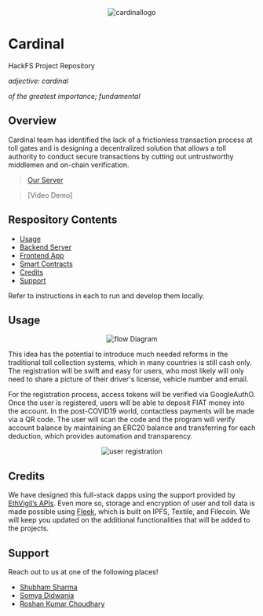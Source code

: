 <div align="center"> <img src="https://imgur.com/4cIXYg0.png" title="cardinallogo" alt="cardinallogo"></div>

# Cardinal
HackFS Project Repository

*adjective: cardinal*

*of the greatest importance; fundamental*
## Overview 
Cardinal team has identified the lack of a frictionless transaction process at toll gates and is designing a decentralized solution that allows a toll authority to conduct secure transactions by cutting out untrustworthy middlemen and on-chain verification.

> [Our Server](https://tollbotv4.herokuapp.com/)

> [Video Demo]

## Respository Contents

- [Usage](#usage)
- [Backend Server](https://github.com/shubidiwoop/cardinal/tree/master/Backend%20Server)
- [Frontend App](https://github.com/shubidiwoop/cardinal/tree/master/Frontend%20App)
- [Smart Contracts](https://github.com/shubidiwoop/cardinal/tree/master/Smart%20Contracts)
- [Credits](#credits)
- [Support](#support)

Refer to instructions in each to run and develop them locally.

## Usage

<div align="center"> <img src="https://imgur.com/yuhQa3a.png" alt="flow Diagram"></div>

 This idea has the potential to introduce much needed reforms in the traditional toll collection systems, which in many countries is still cash only. The registration will be swift and easy for users, who most likely will only need to share a picture of their driver's license, vehicle number and email.
 
 For the registration process, access tokens will be verified via GoogleAuthO. Once the user is registered, users will be able to deposit FIAT money into the account. In the post-COVID19 world, contactless payments will be made via a QR code. The user will scan the code and the program will verify account balance by maintaining an ERC20 balance and transferring for each deduction, which provides automation and transparency.
<div align="center"> <img src="https://imgur.com/8rVepfb.png" alt="user registration"></div>

## Credits

We have designed this full-stack dapps using the support provided by [EthVigil’s APIs](https://ethvigil.com/). 
Even more so, storage and encryption of user and toll data is made possible using [Fleek](https://docs.fleek.co/), which is built on IPFS, Textile, and Filecoin. We will keep you updated on the additional functionalities that will be added to the projects.

## Support 

Reach out to us at one of the following places!
* [Shubham Sharma](https://github.com/shubidiwoop)
* [Somya Didwania](https://github.com/somyadidwania)
* [Roshan Kumar Choudhary](https://github.com/RoshanKumarChoudhary)





